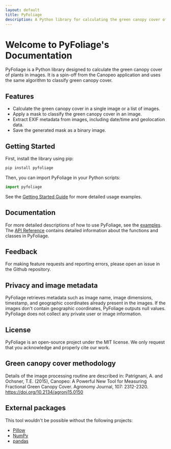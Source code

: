 ```yaml
---
layout: default
title: PyFoliage
description: A Python library for calculating the green canopy cover of plants in images
---
```


# Welcome to PyFoliage's Documentation

PyFoliage is a Python library designed to calculate the green canopy cover of plants in images. It is a spin-off from the Canopeo application and uses the same algorithm to classify green canopy cover.

## Features

- Calculate the green canopy cover in a single image or a list of images.
- Apply a mask to classify the green canopy cover in an image.
- Extract EXIF metadata from images, including date/time and geolocation data.
- Save the generated mask as a binary image.

## Getting Started

First, install the library using pip:

```bash
pip install pyfoliage
```

Then, you can import PyFoliage in your Python scripts:

```python
import pyfoliage
```
See the [Getting Started Guide](#) for more detailed usage examples.

## Documentation

For more detailed descriptions of how to use PyFoliage, see the [examples](#). The [API Reference](#) contains detailed information about the functions and classes in PyFoliage.

## Feedback

For making feature requests and reporting errors, please open an issue in the Github repository.

## Privacy and image metadata

PyFoliage retrieves metadata such as image name, image dimensions, timestamp, and geographic coordinates already present in the images. If the images don't contain geographic coordinates, PyFoliage outputs null values. PyFoliage does not collect any private user or image information.

## License

PyFoliage is an open-source project under the MIT license. We only request that you acknowledge and properly cite our work.

## Green canopy cover methodology

Details of the image processing routine are described in:
        Patrignani, A. and Ochsner, T.E. (2015), Canopeo: A Powerful New Tool for Measuring Fractional Green Canopy Cover. Agronomy Journal, 107: 2312-2320. https://doi.org/10.2134/agronj15.0150


## External packages

This tool wouldn't be possible without the following projects:

- [Pillow](https://pillow.readthedocs.io/en/stable/)
- [NumPy](https://numpy.org/)
- [pandas](https://pandas.pydata.org/)
